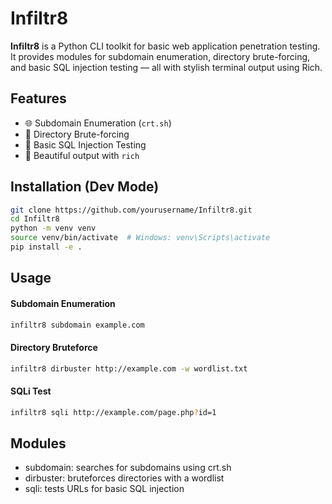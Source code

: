 # Infiltr8
**Infiltr8** is a Python CLI toolkit for basic web application penetration testing. It provides modules for subdomain enumeration, directory brute-forcing, and basic SQL injection testing — all with stylish terminal output using Rich.

## Features
- 🌐 Subdomain Enumeration (`crt.sh`)
- 📂 Directory Brute-forcing
- 💉 Basic SQL Injection Testing
- 🎨 Beautiful output with `rich`

## Installation (Dev Mode)
```bash
git clone https://github.com/yourusername/Infiltr8.git
cd Infiltr8
python -m venv venv
source venv/bin/activate  # Windows: venv\Scripts\activate
pip install -e .
```

## Usage

#### Subdomain Enumeration
```bash
infiltr8 subdomain example.com
```

#### Directory Bruteforce
```bash
infiltr8 dirbuster http://example.com -w wordlist.txt
```

#### SQLi Test
```bash
infiltr8 sqli http://example.com/page.php?id=1
```

## Modules
- subdomain: searches for subdomains using crt.sh
- dirbuster: bruteforces directories with a wordlist
- sqli:      tests URLs for basic SQL injection